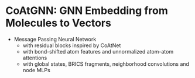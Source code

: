 # CoAtGNN: GNN Embedding from Molecules to Vectors

- Message Passing Neural Network
  - with residual blocks inspired by CoAtNet
  - with bond-shifted atom features and unnormalized atom-atom attentions
  - with global states, BRICS fragments, neighborhood convolutions and node MLPs
